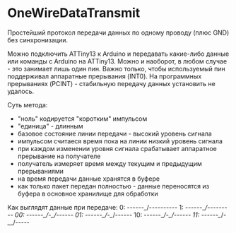 # OneWireDataTransmit
 
Простейший протокол передачи данных по одному проводу (плюс GND) без синхронизации.

Можно подключить ATTiny13 к Arduino и передавать какие-либо данные или команды с Arduino на ATTiny13. Можно и наоборот, в любом случае - это занимает лишь один пин. Важно только, чтобы используемый пин поддерживал аппаратные прерывания (INT0). На программных прерываниях (PCINT) - стабильную передачу данных установить не удалось.

Суть метода:
- "ноль" кодируется "коротким" импульсом
- "единица" - длинным
- базовое состояние линии передачи - высокий уровень сигнала
- импульсом считаеся время пока на линии низкий уровень сигнала
- при каждом изменении уровня сигнала срабатывает аппаратное прерывание на получателе
- получатель измеряет время между текущим и предыдущим прерываниями
- на время передачи данные хранятся в буфере
- как только пакет передан полностью - данные переносятся из буфера в основное хранилище для обработки

Как выглядят данные при передаче:
0:  ------\_/----------
1:  ------\__/---------
00: ------\_/-\_/------
01: ------\_/-\__/------
10: ------\__/-\_/------
11: ------\__/-\__/-----

